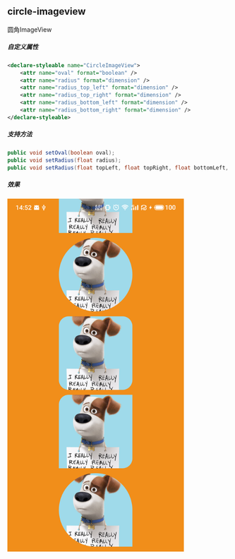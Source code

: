## circle-imageview
圆角ImageView

##### 自定义属性
``` xml
<declare-styleable name="CircleImageView">
    <attr name="oval" format="boolean" />
    <attr name="radius" format="dimension" />
    <attr name="radius_top_left" format="dimension" />
    <attr name="radius_top_right" format="dimension" />
    <attr name="radius_bottom_left" format="dimension" />
    <attr name="radius_bottom_right" format="dimension" />
</declare-styleable>
```
##### 支持方法
``` java
public void setOval(boolean oval);
public void setRadius(float radius);
public void setRadius(float topLeft, float topRight, float bottomLeft, float bottomRight);
```
##### 效果
<img width=400 src="images/S00619-14524215.png" />